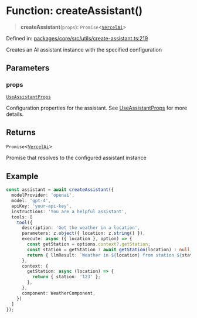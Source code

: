 # Function: createAssistant()

> **createAssistant**(`props`): `Promise`\<[`VercelAi`](../classes/VercelAi.md)\>

Defined in: [packages/core/src/utils/create-assistant.ts:219](https://github.com/GeoDaCenter/openassistant/blob/36f516b8229288259590b2d9dab3b10cbfc3cbfd/packages/core/src/utils/create-assistant.ts#L219)

Creates an AI assistant instance with the specified configuration

## Parameters

### props

[`UseAssistantProps`](../type-aliases/UseAssistantProps.md)

Configuration properties for the assistant. See [UseAssistantProps](../type-aliases/UseAssistantProps.md) for more details.

## Returns

`Promise`\<[`VercelAi`](../classes/VercelAi.md)\>

Promise that resolves to the configured assistant instance

## Example

```ts
const assistant = await createAssistant({
  modelProvider: 'openai',
  model: 'gpt-4',
  apiKey: 'your-api-key',
  instructions: 'You are a helpful assistant',
  tools: [
    tool({
      description: 'Get the weather in a location',
      parameters: z.object({ location: z.string() }),
      execute: async ({ location }, option) => {
        const getStation = options.context?.getStation;
        const station = getStation ? await getStation(location) : null;
        return { llmResult: `Weather in ${location} from station ${station}.` };
      },
      context: {
        getStation: async (location) => {
          return { station: '123' };
        },
      },
      component: WeatherComponent,
    })
  ]
});
